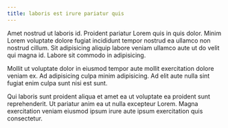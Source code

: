 ```yaml
---
title: laboris est irure pariatur quis
---
```


Amet nostrud ut laboris id. Proident pariatur Lorem quis in quis dolor. Minim Lorem voluptate dolore fugiat incididunt tempor nostrud ea ullamco non nostrud cillum. Sit adipisicing aliquip labore veniam ullamco aute ut do velit qui magna id. Labore sit commodo in adipisicing.

Mollit ut voluptate dolor in eiusmod tempor aute mollit exercitation dolore veniam ex. Ad adipisicing culpa minim adipisicing. Ad elit aute nulla sint fugiat enim culpa sunt nisi est sunt.

Qui laboris sunt proident aliqua et amet ea ut voluptate ea proident sunt reprehenderit. Ut pariatur anim ea ut nulla excepteur Lorem. Magna exercitation veniam eiusmod ipsum irure aute ipsum exercitation quis consectetur.